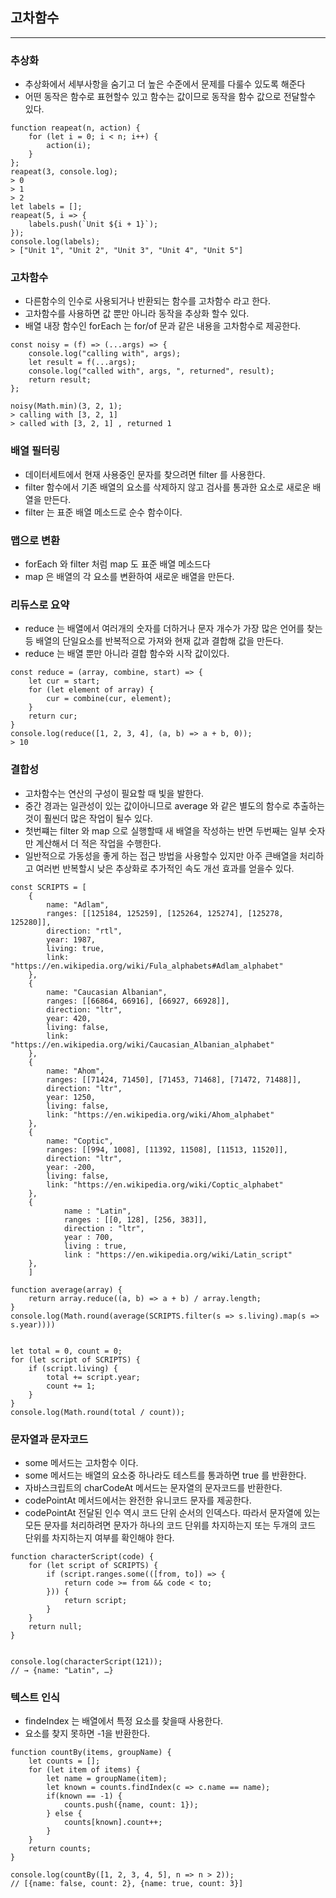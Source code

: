 
## 고차함수 

------------------------

### 추상화

* 추상화에서 세부사항을 숨기고 더 높은 수준에서 문제를 다룰수 있도록 해준다
* 어떤 동작은 함수로 표현할수 있고 함수는 값이므로 동작을 함수 값으로 전달할수 있다.
```
function reapeat(n, action) {
    for (let i = 0; i < n; i++) {
        action(i);
    }
};
reapeat(3, console.log);
> 0
> 1
> 2
let labels = [];
reapeat(5, i => {
    labels.push(`Unit ${i + 1}`);
});
console.log(labels);
> ["Unit 1", "Unit 2", "Unit 3", "Unit 4", "Unit 5"]
```

### 고차함수

* 다른함수의 인수로 사용되거나 반환되는 함수를 고차함수 라고 한다.
* 고차함수를 사용하면 값 뿐만 아니라 동작을 추상화 할수 있다.
* 배열 내장 함수인 forEach 는 for/of 문과 같은 내용을 고차함수로 제공한다.
```
const noisy = (f) => (...args) => {
    console.log("calling with", args);
    let result = f(...args);
    console.log("called with", args, ", returned", result);
    return result;
};

noisy(Math.min)(3, 2, 1);
> calling with [3, 2, 1]
> called with [3, 2, 1] , returned 1
```

### 배열 필터링

* 데이터세트에서 현재 사용중인 문자를 찾으려면 filter 를 사용한다.
* filter 함수에서 기존 배열의 요소를 삭제하지 않고 검사를 통과한 요소로 새로운 배열을 만든다.
* filter 는 표준 배열 메소드로 순수 함수이다.

### 맵으로 변환

* forEach 와 filter 처럼 map 도 표준 배열 메소드다
* map 은 배열의 각 요소를 변환하여 새로운 배열을 만든다.

### 리듀스로 요약

* reduce 는 배열에서 여러개의 숫자를 더하거나 문자 개수가 가장 많은 언어를 찾는등 배열의 단일요소를 반복적으로 가져와 현재 값과 결합해 값을 만든다.
* reduce 는 배열 뿐만 아니라 결합 함수와 시작 값이있다.
```
const reduce = (array, combine, start) => {
    let cur = start;
    for (let element of array) {
        cur = combine(cur, element);
    }
    return cur;
}
console.log(reduce([1, 2, 3, 4], (a, b) => a + b, 0));
> 10
```

### 결합성

* 고차함수는 연산의 구성이 필요할 때 빛을 발한다.
* 중간 경과는 일관성이 있는 값이아니므로 average 와 같은 별도의 함수로 추출하는것이 훨씬더 많은 작업이 될수 있다.
* 첫번쨰는 filter 와 map 으로 실행할때 새 배열을 작성하는 반면 두번째는 일부 숫자만 계산해서 더 적은 작업을 수행한다.
* 일반적으로 가동성을 좋게 하는 접근 방법을 사용할수 있지만 아주 큰배열을 처리하고 여러번 반복할시 낮은 추상화로 추가적인 속도 개선 효과를 얻을수 있다.
```
const SCRIPTS = [
    {
        name: "Adlam",
        ranges: [[125184, 125259], [125264, 125274], [125278, 125280]],
        direction: "rtl",
        year: 1987,
        living: true,
        link: "https://en.wikipedia.org/wiki/Fula_alphabets#Adlam_alphabet"
    },
    {
        name: "Caucasian Albanian",
        ranges: [[66864, 66916], [66927, 66928]],
        direction: "ltr",
        year: 420,
        living: false,
        link: "https://en.wikipedia.org/wiki/Caucasian_Albanian_alphabet"
    },
    {
        name: "Ahom",
        ranges: [[71424, 71450], [71453, 71468], [71472, 71488]],
        direction: "ltr",
        year: 1250,
        living: false,
        link: "https://en.wikipedia.org/wiki/Ahom_alphabet"
    },
    {
        name: "Coptic",
        ranges: [[994, 1008], [11392, 11508], [11513, 11520]],
        direction: "ltr",
        year: -200,
        living: false,
        link: "https://en.wikipedia.org/wiki/Coptic_alphabet"
    },
    {
            name : "Latin",
            ranges : [[0, 128], [256, 383]],
            direction : "ltr",
            year : 700,
            living : true,
            link : "https://en.wikipedia.org/wiki/Latin_script"
    },
    ]

function average(array) {
    return array.reduce((a, b) => a + b) / array.length;
}
console.log(Math.round(average(SCRIPTS.filter(s => s.living).map(s => s.year))))


let total = 0, count = 0;
for (let script of SCRIPTS) {
    if (script.living) {
        total += script.year;
        count += 1;
    }
}
console.log(Math.round(total / count));
```

### 문자열과 문자코드

* some 메서드는 고차함수 이다.
* some 메서드는 배열의 요소중 하나라도 테스트를 통과하면 true 를 반환한다.
* 자바스크립트의 charCodeAt 메서드는 문자열의 문자코드를 반환한다.
* codePointAt 메서드에서는 완전한 유니코드 문자를 제공한다.
* codePointAt 전달된 인수 역시 코드 단위 순서의 인덱스다. 따라서 문자열에 있는 모든 문자를 처리하려면 문자가 하나의 코드 단위를 차지하는지 또는 두개의 코드 단위를 차지하는지 여부를 확인해야 한다.
```
function characterScript(code) {
    for (let script of SCRIPTS) {
        if (script.ranges.some(([from, to]) => {
            return code >= from && code < to;
        })) {
            return script;
        }
    }
    return null;
}


console.log(characterScript(121));
// → {name: "Latin", …}
```
### 텍스트 인식

* findeIndex 는 배열에서 특정 요소를 찾을때 사용한다.
* 요소를 찾지 못하면 -1을 반환한다.
```
function countBy(items, groupName) {
    let counts = [];
    for (let item of items) {
        let name = groupName(item);
        let known = counts.findIndex(c => c.name == name);
        if(known == -1) {
            counts.push({name, count: 1});
        } else {
            counts[known].count++;
        }
    }
    return counts;
}

console.log(countBy([1, 2, 3, 4, 5], n => n > 2));
// [{name: false, count: 2}, {name: true, count: 3}]
```
